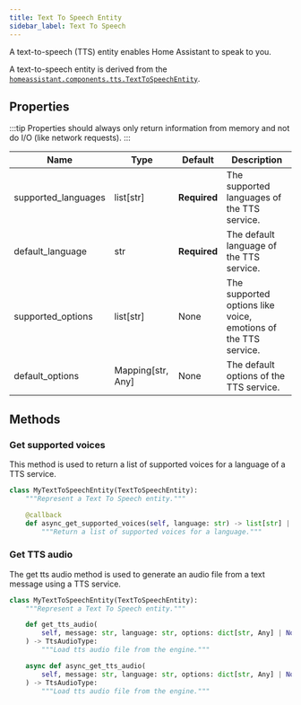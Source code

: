```yaml
---
title: Text To Speech Entity
sidebar_label: Text To Speech
---
```


A text-to-speech (TTS) entity enables Home Assistant to speak to you.

A text-to-speech entity is derived from the  [`homeassistant.components.tts.TextToSpeechEntity`](https://github.com/home-assistant/core/blob/dev/homeassistant/components/tts/__init__.py).

## Properties

:::tip
Properties should always only return information from memory and not do I/O (like network requests).
:::

| Name | Type | Default | Description
| ---- | ---- | ------- | -----------
| supported_languages | list[str] | **Required** | The supported languages of the TTS service.
| default_language | str | **Required** | The default language of the TTS service.
| supported_options | list[str] | None | The supported options like voice, emotions of the TTS service.
| default_options | Mapping[str, Any] | None | The default options of the TTS service.

## Methods

### Get supported voices

This method is used to return a list of supported voices for a language of a TTS service.

```python
class MyTextToSpeechEntity(TextToSpeechEntity):
    """Represent a Text To Speech entity."""

    @callback
    def async_get_supported_voices(self, language: str) -> list[str] | None:
        """Return a list of supported voices for a language."""
```

### Get TTS audio

The get tts audio method is used to generate an audio file from a text message using a TTS service.

```python
class MyTextToSpeechEntity(TextToSpeechEntity):
    """Represent a Text To Speech entity."""

    def get_tts_audio(
        self, message: str, language: str, options: dict[str, Any] | None = None
    ) -> TtsAudioType:
        """Load tts audio file from the engine."""

    async def async_get_tts_audio(
        self, message: str, language: str, options: dict[str, Any] | None = None
    ) -> TtsAudioType:
        """Load tts audio file from the engine."""
```
